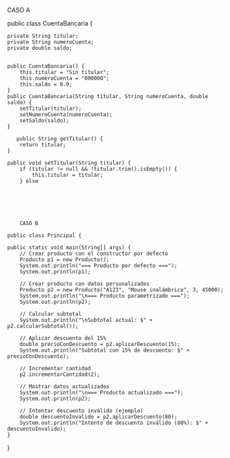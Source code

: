 CASO A

public class CuentaBancaria {

    private String titular;
    private String numeroCuenta;
    private double saldo;


    public CuentaBancaria() {
        this.titular = "Sin titular";
        this.numeroCuenta = "000000";
        this.saldo = 0.0;
    }
    public CuentaBancaria(String titular, String numeroCuenta, double saldo) {
        setTitular(titular);
        setNumeroCuenta(numeroCuenta);
        setSaldo(saldo);
    }

       public String getTitular() {
        return titular;
    }

    public void setTitular(String titular) {
        if (titular != null && !titular.trim().isEmpty()) {
            this.titular = titular;
        } else 



       
        
        
        CASO B

    public class Principal {
    
    public static void main(String[] args) {
        // Crear producto con el constructor por defecto
        Producto p1 = new Producto();
        System.out.println("=== Producto por defecto ===");
        System.out.println(p1);

        // Crear producto con datos personalizados
        Producto p2 = new Producto("A123", "Mouse inalámbrico", 3, 45000);
        System.out.println("\n=== Producto parametrizado ===");
        System.out.println(p2);

        // Calcular subtotal
        System.out.println("\nSubtotal actual: $" + p2.calcularSubtotal());

        // Aplicar descuento del 15%
        double precioConDescuento = p2.aplicarDescuento(15);
        System.out.println("Subtotal con 15% de descuento: $" + precioConDescuento);

        // Incrementar cantidad
        p2.incrementarCantidad(2);

        // Mostrar datos actualizados
        System.out.println("\n=== Producto actualizado ===");
        System.out.println(p2);

        // Intentar descuento inválido (ejemplo)
        double descuentoInvalido = p2.aplicarDescuento(80);
        System.out.println("Intento de descuento inválido (80%): $" + descuentoInvalido);
    }
}
